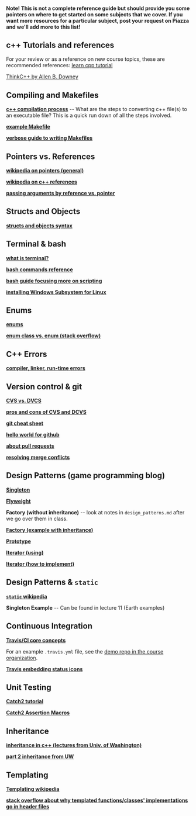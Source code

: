 #### Note! This is not a complete reference guide but should provide you some pointers on where to get started on some subjects that we cover. If you want more resources for a particular subject, post your request on Piazza and we'll add more to this list!

c++ Tutorials and references
--------------------
For your review or as a reference on new course topics, these are recommended references:
[learn cpp tutorial](https://www.learncpp.com/)

[ThinkC++ by Allen B. Downey](https://www.greenteapress.com/thinkcpp/thinkCScpp.pdf)

Compiling and Makefiles
--------------------

[__c++ compilation process__](http://faculty.cs.niu.edu/~mcmahon/CS241/Notes/build.html) -- What are the steps to converting c++ file(s) to an executable file? This is a quick run down of all the steps involved.

[__example Makefile__](examples/Makefile)

[__verbose guide to writing Makefiles__](https://www.cs.swarthmore.edu/~newhall/unixhelp/howto_makefiles.html)

Pointers vs. References
----------------

[__wikipedia on pointers (general)__](https://en.wikipedia.org/wiki/Pointer_(computer_programming))

[__wikipedia on c++ references__](https://en.wikipedia.org/wiki/Reference_(C%2B%2B))

[__passing arguments by reference vs. pointer__](https://www.geeksforgeeks.org/when-do-we-pass-arguments-by-reference-or-pointer/)

Structs and Objects
-----------------

[__structs and objects syntax__](examples/structs_objs_declarations.md)

Terminal & bash
---------------------
[__what is terminal?__](https://askubuntu.com/questions/38162/what-is-a-terminal-and-how-do-i-open-and-use-it)

[__bash commands reference__](https://courses.cs.washington.edu/courses/cse390a/14au/bash.html)

[__bash guide focusing more on scripting__](https://guide.bash.academy/)

[__installing Windows Subsystem for Linux__](examples/WSL/instructions.md)

Enums
-----

[__enums__](https://github.com/isocpp/CppCoreGuidelines/blob/master/CppCoreGuidelines.md#S-enum)

[__enum class vs. enum (stack overflow)__](https://stackoverflow.com/questions/18335861/why-is-enum-class-preferred-over-plain-enum)

C++ Errors
-------

[__compiler, linker, run-time errors__](https://www.cs.bu.edu/teaching/cpp/debugging/errors/)


Version control & git
----------------
[__CVS vs. DVCS__](https://www.atlassian.com/blog/software-teams/version-control-centralized-dvcs)

[__pros and cons of CVS and DCVS__](https://content.intland.com/blog/sdlc/the-needs-that-version-control-systems-serve)

[__git cheat sheet__](https://www.atlassian.com/dam/jcr:8132028b-024f-4b6b-953e-e68fcce0c5fa/atlassian-git-cheatsheet.pdf)

[__hello world for github__](https://guides.github.com/activities/hello-world/)

[__about pull requests__](https://help.github.com/articles/about-pull-requests/)

[__resolving merge conflicts__](https://help.github.com/articles/resolving-a-merge-conflict-using-the-command-line/)


Design Patterns (game programming blog)
------------
[__Singleton__](http://gameprogrammingpatterns.com/singleton.html)

[__Flyweight__](http://gameprogrammingpatterns.com/flyweight.html)

__Factory (without inheritance)__ -- look at notes in `design_patterns.md` after we go over them in class.

[__Factory (example with inheritance)__](https://sourcemaking.com/design_patterns/factory_method/cpp/1)  

[__Prototype__](http://gameprogrammingpatterns.com/prototype.html)

[__Iterator (using)__](https://www.cprogramming.com/tutorial/stl/iterators.html)  

[__Iterator (how to implement)__](https://stackoverflow.com/questions/8054273/how-to-implement-an-stl-style-iterator-and-avoid-common-pitfalls)


Design Patterns & `static`
-----------
[__`static` wikipedia__](https://en.wikipedia.org/wiki/Static_(keyword))  

__Singleton Example__ -- Can be found in lecture 11 (Earth examples)


Continuous Integration
-----------
[__Travis/CI core concepts__](https://docs.travis-ci.com/user/for-beginners/)

For an example `.travis.yml` file, see the [demo repo in the course organization](https://github.com/CSCI-3010-CUBoulder/CSCI3010-demo-Lec6/blob/master/.travis.yml). 

[__Travis embedding status icons__](https://docs.travis-ci.com/user/status-images/)


Unit Testing
-----------
[__Catch2 tutorial__](https://github.com/catchorg/Catch2/blob/master/docs/tutorial.md#top)

[__Catch2 Assertion Macros__](https://github.com/catchorg/Catch2/blob/master/docs/assertions.md#top)


Inheritance
----------
[__inheritance in c++ (lectures from Univ. of Washington)__](https://courses.cs.washington.edu/courses/cse333/18su/lectures/18-c++-inheritance.pdf)  

[__part 2 inheritance from UW__](https://courses.cs.washington.edu/courses/cse333/18su/lectures/19-c++-casts.pdf) 

Templating
--------

[__Templating wikipedia__](https://en.wikipedia.org/wiki/Template_(C%2B%2B))  

[__stack overflow about why templated functions/classes' implementations go in header files__](https://stackoverflow.com/questions/1724036/splitting-templated-c-classes-into-hpp-cpp-files-is-it-possible)

